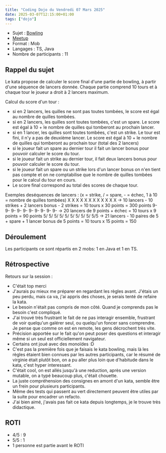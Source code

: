 ```yaml
---
title: "Coding Dojo du Vendredi 07 Mars 2025"
date: 2025-03-07T12:15:00+01:00
tags: ["dojo"]
---
```


- Sujet : [Bowling](https://codingdojo.org/kata/Bowling/)
- [Meetup](https://www.meetup.com/software-craftsmanship-lyon/events/306455410/)
- Format : Mob
- Langages : TS, Java
- Nombre de participants :  11

## Rappel du sujet
Le kata propose de calculer le score final d'une partie de bowling, à partir d'une séquence de lancers donnée.
Chaque partie comprend 10 tours et à chaque tour le joueur a droit à 2 lancers maximum.

Calcul du score d'un tour :
- si en 2 lancers, les quilles ne sont pas toutes tombées, le score est égal au nombre de quilles tombées.
- si en 2 lancers, les quilles sont toutes tombées, c'est un spare. Le score est égal à 10 + le nombre de quilles qui tomberont au prochain lancer.
- si en 1 lancer, les quilles sont toutes tombées, c'est un strike. Le tour est fini, il n'y a pas de deuxième lancer. Le score est égal à 10 + le nombre de quilles qui tomberont au prochain tour (total des 2 lancers)
- si le joueur fait un spare au dernier tour il fait un lancer bonus pour pouvoir calculer le score du tour.
- si le joueur fait un strike au dernier tour, il fait deux lancers bonus pour pouvoir calculer le score du tour.
- si le joueur fait un spare ou un strike lors d'un lancer bonus on n'en tient pas compte et on ne comptabilise que le nombre de quilles tombées pour le calcul du tour en cours.
- Le score final correspond au total des scores de chaque tour.

Exemples deséquences de lancers : 
(x = strike, / = spare, - = échec, 1 à 10 = nombre de quilles tombées)
X X X X X X X X X X X X -> 10 lancers - 10 strikes + 2 lancers bonus - 2 strikes = 10 tours x 30 points = 300 points
9- 9- 9- 9- 9- 9- 9- 9- 9- 9- -> 20 lancers de 9 points + échec = 10 tours x 9 points = 90 points
5/ 5/ 5/ 5/ 5/ 5/ 5/ 5/ 5/ 5/5 -> 21 lancers - 10 paires de 5 + spare + 1 lancer bonus de 5 points = 10 tours x 15 points = 150

## Déroulement
Les participants ce sont répartis en 2 mobs:  1 en Java et 1 en TS.

## Rétrospective
Retours sur la session :
- C'était top merci
- J'aurais pu mieux me préparer en regardant les règles avant. J'étais un peu perdu, mais ca va, j'ai appris des choses, je serais tenté de refaire la kata.
- Le besoin n'était pas compris de mon côté. Quand je comprends pas le besoin c'est compliqué.
- J'ai trouvé très frustrant le fait de ne pas interagir ensemble, frustrant de voir quelqu'un galérer seul, ou quelqu'un foncer sans comprendre. Je pense que comme on est en remote, les gens décrochent très vite.
- Précision apportée sur le fait qu'on peut poser des questions et interagir même si un seul est officiellement navigateur. 
- Certains ont joué avec des monoïdes :D
- C'est pas la première fois que je faisais le kata bowling, mais là les règles étaient bien connues par les autres participants, car le résumé de virginie était plutôt bon, on a pu aller plus loin que d'habitude dans le kata, c'est hyper interessant.
- C'était cool, on est allés jusqu'à une reduction, après une version mutable, on a typé beaucoup plus, c'était chouette.
- La juste compréhension des consignes en amont d'un kata, semble être un frein pour plusieurs participants.
- Même des tests qui passent au vert directement peuvent être utiles par la suite pour encadrer un refacto.
- J'ai bien aimé, j'avais pas fait ce kata depuis longtemps, je le trouve très didactique.


## ROTI
- 4/5 : 9
- 5/5 : 1
- 1 personne est partie avant le ROTI
